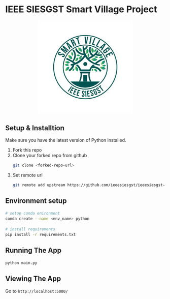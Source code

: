 # IEEE SIESGST Smart Village Project

<p align="center">
  <img src="website/static/img/logo/ISV-LOGO-COLOR1.png" alt='ISV logo' width="300" /> 
</p>

## Setup & Installtion

Make sure you have the latest version of Python installed.

1. Fork this repo
2. Clone your forked repo from github
    ```bash
    git clone <forked-repo-url>
    ```
3. Set remote url
    ```bash
    git remote add upstream https://github.com/ieeesiesgst/ieeesiesgst-smart-village.git
    ```

## Environment setup

```bash
# setup conda enironment
conda create --name <env_name> python

# install requirements
pip install -r requirements.txt
```

## Running The App

```bash
python main.py
```

## Viewing The App

Go to `http://localhost:5000/`